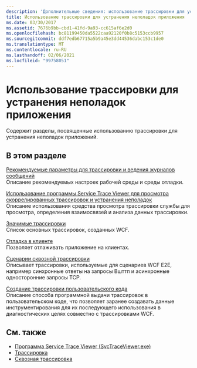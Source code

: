 ```yaml
---
description: 'Дополнительные сведения: использование трассировки для устранения неполадок приложения'
title: Использование трассировки для устранения неполадок приложения
ms.date: 03/30/2017
ms.assetid: 7676b9bb-cbd1-41fd-9a93-cc615af6e2d0
ms.openlocfilehash: bc81199450da5522caa92120f0b8c5153ccb9957
ms.sourcegitcommit: ddf7edb67715a5b9a45e3dd44536dabc153c1de0
ms.translationtype: MT
ms.contentlocale: ru-RU
ms.lasthandoff: 02/06/2021
ms.locfileid: "99758051"
---
```

# <a name="using-tracing-to-troubleshoot-your-application"></a>Использование трассировки для устранения неполадок приложения

Содержит разделы, посвященные использованию трассировки для устранения неполадок приложений.  
  
## <a name="in-this-section"></a>В этом разделе  

 [Рекомендуемые параметры для трассировки и ведения журналов сообщений](recommended-settings-for-tracing-and-message-logging.md)  
 Описание рекомендуемых настроек рабочей среды и среды отладки.  
  
 [Использование программы Service Trace Viewer для просмотра скоррелированных трассировок и устранения неполадок](using-service-trace-viewer-for-viewing-correlated-traces-and-troubleshooting.md)  
 Описание использования средства просмотра трассировки службы для просмотра, определения взаимосвязей и анализа данных трассировки.  
  
 [Значимые трассировки](significant-traces.md)  
 Список основных трассировок, созданных WCF.  
  
 [Отладка в клиенте](debugging-on-the-client.md)  
 Позволяет отлаживать приложение на клиентах.  
  
 [Сценарии сквозной трассировки](end-to-end-tracing-scenarios.md)  
 Описывает трассировки, используемые для сценариев WCF E2E, например синхронные ответы на запросы Вшттп и асинхронные односторонние запросы TCP.  
  
 [Создание трассировки пользовательского кода](emitting-user-code-traces.md)  
 Описание способа программной выдачи трассировок в пользовательском коде, что позволяет заранее создавать данные инструментирования для их последующего использования в диагностических целях совместно с трассировками WCF.  
  
## <a name="see-also"></a>См. также

- [Программа Service Trace Viewer (SvcTraceViewer.exe)](../../service-trace-viewer-tool-svctraceviewer-exe.md)
- [Трассировка](index.md)
- [Сквозная трассировка](end-to-end-tracing.md)
